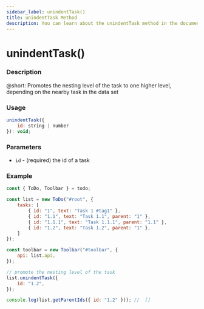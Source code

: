 ```yaml
---
sidebar_label: unindentTask()
title: unindentTask Method
description: You can learn about the unindentTask method in the documentation of the DHTMLX JavaScript To Do List library. Browse developer guides and API reference, try out code examples and live demos, and download a free 30-day evaluation version of DHTMLX To Do List.
---
```


# unindentTask()

### Description

@short: Promotes the nesting level of the task to one higher level, depending on the nearby task in the data set

### Usage

~~~js
unindentTask({
    id: string | number
}): void;
~~~

### Parameters

- `id` - (required) the id of a task

### Example

~~~js {17-19,21}
const { ToDo, Toolbar } = todo;

const list = new ToDo("#root", {
	tasks: [
        { id: "1", text: "Task 1 #tag1" },
		{ id: "1.1", text: "Task 1.1", parent: "1" },
        { id: "1.1.1", text: "Task 1.1.1", parent: "1.1" },
		{ id: "1.2", text: "Task 1.2", parent: "1" },
    ]
});

const toolbar = new Toolbar("#toolbar", {
	api: list.api,
});

// promote the nesting level of the task
list.unindentTask({ 
    id: "1.2",
});

console.log(list.getParentIds({ id: "1.2" })); //  []
~~~